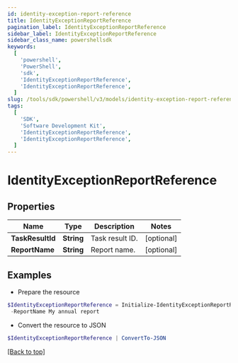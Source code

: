```yaml
---
id: identity-exception-report-reference
title: IdentityExceptionReportReference
pagination_label: IdentityExceptionReportReference
sidebar_label: IdentityExceptionReportReference
sidebar_class_name: powershellsdk
keywords:
  [
    'powershell',
    'PowerShell',
    'sdk',
    'IdentityExceptionReportReference',
    'IdentityExceptionReportReference',
  ]
slug: /tools/sdk/powershell/v3/models/identity-exception-report-reference
tags:
  [
    'SDK',
    'Software Development Kit',
    'IdentityExceptionReportReference',
    'IdentityExceptionReportReference',
  ]
---
```


# IdentityExceptionReportReference

## Properties

| Name             | Type       | Description     | Notes      |
| ---------------- | ---------- | --------------- | ---------- |
| **TaskResultId** | **String** | Task result ID. | [optional] |
| **ReportName**   | **String** | Report name.    | [optional] |

## Examples

- Prepare the resource

```powershell
$IdentityExceptionReportReference = Initialize-IdentityExceptionReportReference  -TaskResultId 2b838de9-db9b-abcf-e646-d4f274ad4238 `
 -ReportName My annual report
```

- Convert the resource to JSON

```powershell
$IdentityExceptionReportReference | ConvertTo-JSON
```

[[Back to top]](#)
